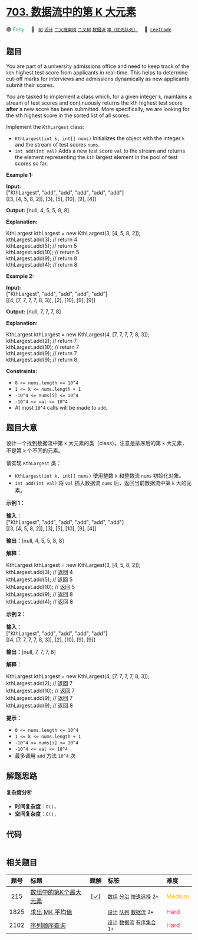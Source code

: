 # [703. 数据流中的第 K 大元素](https://leetcode.com/problems/kth-largest-element-in-a-stream)

🟢 <font color=#15bd66>Easy</font>&emsp; 🔖&ensp; [`树`](/outline/tag/tree.md) [`设计`](/outline/tag/design.md) [`二叉搜索树`](/outline/tag/binary-search-tree.md) [`二叉树`](/outline/tag/binary-tree.md) [`数据流`](/outline/tag/data-stream.md) [`堆（优先队列）`](/outline/tag/heap-priority-queue.md)&emsp; 🔗&ensp;[`LeetCode`](https://leetcode.com/problems/kth-largest-element-in-a-stream)

## 题目

You are part of a university admissions office and need to keep track of the
`kth` highest test score from applicants in real-time. This helps to determine
cut-off marks for interviews and admissions dynamically as new applicants
submit their scores.

You are tasked to implement a class which, for a given integer `k`, maintains
a stream of test scores and continuously returns the `k`th highest test score
**after**  a new score has been submitted. More specifically, we are looking
for the `k`th highest score in the sorted list of all scores.

Implement the `KthLargest` class:

  * `KthLargest(int k, int[] nums)` Initializes the object with the integer `k` and the stream of test scores `nums`.
  * `int add(int val)` Adds a new test score `val` to the stream and returns the element representing the `kth` largest element in the pool of test scores so far.



**Example 1:**

**Input:**  
["KthLargest", "add", "add", "add", "add", "add"]  
[[3, [4, 5, 8, 2]], [3], [5], [10], [9], [4]]

**Output:** [null, 4, 5, 5, 8, 8]

**Explanation:**

KthLargest kthLargest = new KthLargest(3, [4, 5, 8, 2]);  
kthLargest.add(3); // return 4  
kthLargest.add(5); // return 5  
kthLargest.add(10); // return 5  
kthLargest.add(9); // return 8  
kthLargest.add(4); // return 8

**Example 2:**

**Input:**  
["KthLargest", "add", "add", "add", "add"]  
[[4, [7, 7, 7, 7, 8, 3]], [2], [10], [9], [9]]

**Output:** [null, 7, 7, 7, 8]

**Explanation:**

KthLargest kthLargest = new KthLargest(4, [7, 7, 7, 7, 8, 3]);  
kthLargest.add(2); // return 7  
kthLargest.add(10); // return 7  
kthLargest.add(9); // return 7  
kthLargest.add(9); // return 8



**Constraints:**

  * `0 <= nums.length <= 10^4`
  * `1 <= k <= nums.length + 1`
  * `-10^4 <= nums[i] <= 10^4`
  * `-10^4 <= val <= 10^4`
  * At most `10^4` calls will be made to `add`.


## 题目大意

设计一个找到数据流中第 `k` 大元素的类（class）。注意是排序后的第 `k` 大元素，不是第 `k` 个不同的元素。

请实现 `KthLargest` 类：

  * `KthLargest(int k, int[] nums)` 使用整数 `k` 和整数流 `nums` 初始化对象。
  * `int add(int val)` 将 `val` 插入数据流 `nums` 后，返回当前数据流中第 `k` 大的元素。



**示例 1：**

**输入：**  
["KthLargest", "add", "add", "add", "add", "add"]  
[[3, [4, 5, 8, 2]], [3], [5], [10], [9], [4]]

**输出：**[null, 4, 5, 5, 8, 8]

**解释：**

KthLargest kthLargest = new KthLargest(3, [4, 5, 8, 2]);  
kthLargest.add(3); // 返回 4  
kthLargest.add(5); // 返回 5  
kthLargest.add(10); // 返回 5  
kthLargest.add(9); // 返回 8  
kthLargest.add(4); // 返回 8



**示例  2：**

**输入：**  
["KthLargest", "add", "add", "add", "add"]  
[[4, [7, 7, 7, 7, 8, 3]], [2], [10], [9], [9]]

**输出：**[null, 7, 7, 7, 8]

**解释：**

KthLargest kthLargest = new KthLargest(4, [7, 7, 7, 7, 8, 3]);  
kthLargest.add(2); // 返回 7  
kthLargest.add(10); // 返回 7  
kthLargest.add(9); // 返回 7  
kthLargest.add(9); // 返回 8



**提示：**

  * `0 <= nums.length <= 10^4`
  * `1 <= k <= nums.length + 1`
  * `-10^4 <= nums[i] <= 10^4`
  * `-10^4 <= val <= 10^4`
  * 最多调用 `add` 方法 `10^4` 次


## 解题思路

#### 复杂度分析

- **时间复杂度**：`O()`，
- **空间复杂度**：`O()`，

## 代码

```javascript

```

## 相关题目

<!-- prettier-ignore -->
| 题号 | 标题 | 题解 | 标签 | 难度 |
| :------: | :------ | :------: | :------ | :------ |
| 215 | [数组中的第K个最大元素](https://leetcode.com/problems/kth-largest-element-in-an-array) | [[✓]](/problem/0215.md) |  [`数组`](/outline/tag/array.md) [`分治`](/outline/tag/divide-and-conquer.md) [`快速选择`](/outline/tag/quickselect.md) `2+` | <font color=#ffb800>Medium</font> |
| 1825 | [求出 MK 平均值](https://leetcode.com/problems/finding-mk-average) |  |  [`设计`](/outline/tag/design.md) [`队列`](/outline/tag/queue.md) [`数据流`](/outline/tag/data-stream.md) `2+` | <font color=#ff334b>Hard</font> |
| 2102 | [序列顺序查询](https://leetcode.com/problems/sequentially-ordinal-rank-tracker) |  |  [`设计`](/outline/tag/design.md) [`数据流`](/outline/tag/data-stream.md) [`有序集合`](/outline/tag/ordered-set.md) `1+` | <font color=#ff334b>Hard</font> |

<style>
.blue {
    background-color: #096dd9;
    padding: 0.25rem 0.5rem;
    margin: 0;
    font-size: 0.85em;
    border-radius: 3px;
    color: white;
    font-weight: 500;
}
table th:first-of-type { width: 10%; }
table th:nth-of-type(2) { width: 35%; }
table th:nth-of-type(3) { width: 10%; }
table th:nth-of-type(4) { width: 35%; }
table th:nth-of-type(5) { width: 10%; }
</style>

